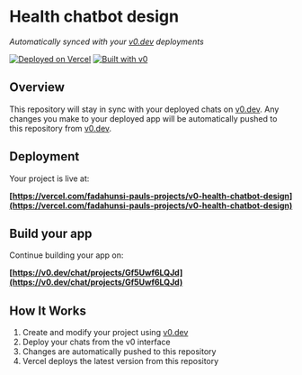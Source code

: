 # Health chatbot design

*Automatically synced with your [v0.dev](https://v0.dev) deployments*

[![Deployed on Vercel](https://img.shields.io/badge/Deployed%20on-Vercel-black?style=for-the-badge&logo=vercel)](https://vercel.com/fadahunsi-pauls-projects/v0-health-chatbot-design)
[![Built with v0](https://img.shields.io/badge/Built%20with-v0.dev-black?style=for-the-badge)](https://v0.dev/chat/projects/Gf5Uwf6LQJd)

## Overview

This repository will stay in sync with your deployed chats on [v0.dev](https://v0.dev).
Any changes you make to your deployed app will be automatically pushed to this repository from [v0.dev](https://v0.dev).

## Deployment

Your project is live at:

**[https://vercel.com/fadahunsi-pauls-projects/v0-health-chatbot-design](https://vercel.com/fadahunsi-pauls-projects/v0-health-chatbot-design)**

## Build your app

Continue building your app on:

**[https://v0.dev/chat/projects/Gf5Uwf6LQJd](https://v0.dev/chat/projects/Gf5Uwf6LQJd)**

## How It Works

1. Create and modify your project using [v0.dev](https://v0.dev)
2. Deploy your chats from the v0 interface
3. Changes are automatically pushed to this repository
4. Vercel deploys the latest version from this repository
